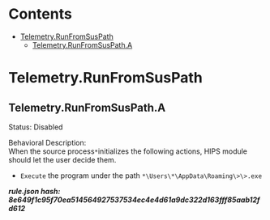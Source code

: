 



Contents
========

* [Telemetry.RunFromSusPath](#telemetryrunfromsuspath)
	* [Telemetry.RunFromSusPath.A](#telemetryrunfromsuspatha)

# Telemetry.RunFromSusPath

## Telemetry.RunFromSusPath.A
  
Status: Disabled

Behavioral Description:   
When the source process`*`initializes the following actions, HIPS module should let the user decide them.
- `Execute` the program under the path `*\Users\*\AppData\Roaming\>\>.exe`
  
***rule.json hash: 8e649f1c95f70ea514564927537534ec4e4d61a9dc322d163fff85aab12fd612***